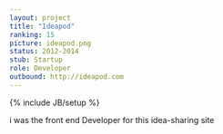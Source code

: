 ```yaml
---
layout: project
title: "Ideapod"
ranking: 15
picture: ideapod.png
status: 2012-2014
stub: Startup
role: Developer
outbound: http://ideapod.com
---
```

{% include JB/setup %}

 i was the front end Developer for this idea-sharing site